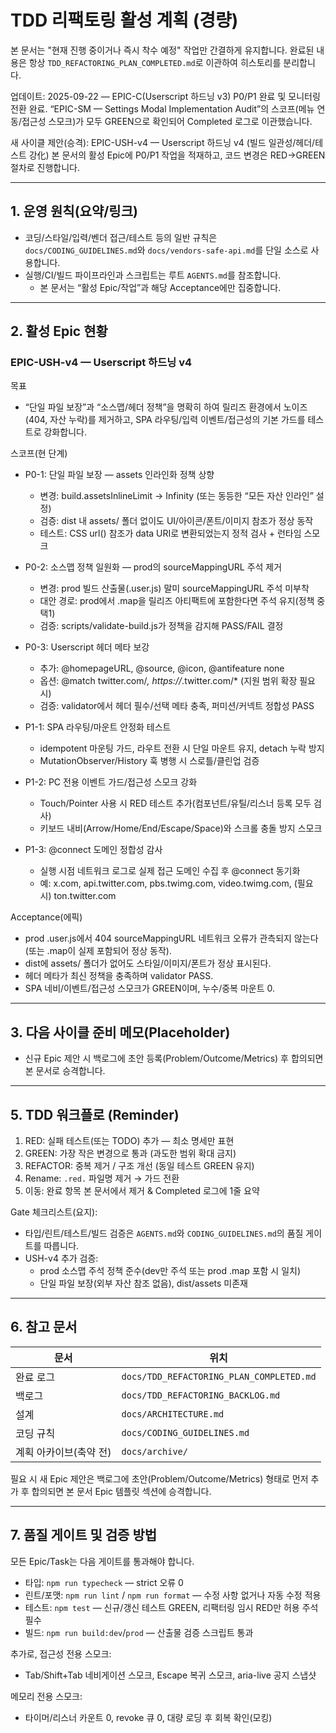 # TDD 리팩토링 활성 계획 (경량)

본 문서는 "현재 진행 중이거나 즉시 착수 예정" 작업만 간결하게 유지합니다. 완료된
내용은 항상 `TDD_REFACTORING_PLAN_COMPLETED.md`로 이관하여 히스토리를
분리합니다.

업데이트: 2025-09-22 — EPIC-C(Userscript 하드닝 v3) P0/P1 완료 및 모니터링 전환
완료. “EPIC-SM — Settings Modal Implementation Audit”의 스코프(메뉴 연동/접근성
스모크)가 모두 GREEN으로 확인되어 Completed 로그로 이관했습니다.

새 사이클 제안(승격): EPIC-USH-v4 — Userscript 하드닝 v4 (빌드
일관성/헤더/테스트 강化) 본 문서의 활성 Epic에 P0/P1 작업을 적재하고, 코드
변경은 RED→GREEN 절차로 진행합니다.

---

## 1. 운영 원칙(요약/링크)

- 코딩/스타일/입력/벤더 접근/테스트 등의 일반 규칙은
  `docs/CODING_GUIDELINES.md`와 `docs/vendors-safe-api.md`를 단일 소스로
  사용합니다.
- 실행/CI/빌드 파이프라인과 스크립트는 루트 `AGENTS.md`를 참조합니다.
  - 본 문서는 “활성 Epic/작업”과 해당 Acceptance에만 집중합니다.

---

## 2. 활성 Epic 현황

### EPIC-USH-v4 — Userscript 하드닝 v4

목표

- “단일 파일 보장”과 “소스맵/헤더 정책”을 명확히 하여 릴리즈 환경에서
  노이즈(404, 자산 누락)를 제거하고, SPA 라우팅/입력 이벤트/접근성의 기본 가드를
  테스트로 강화합니다.

스코프(현 단계)

- P0-1: 단일 파일 보장 — assets 인라인화 정책 상향
  - 변경: build.assetsInlineLimit → Infinity (또는 동등한 “모든 자산 인라인”
    설정)
  - 검증: dist 내 assets/ 폴더 없이도 UI/아이콘/폰트/이미지 참조가 정상 동작
  - 테스트: CSS url() 참조가 data URI로 변환되었는지 정적 검사 + 런타임 스모크

- P0-2: 소스맵 정책 일원화 — prod의 sourceMappingURL 주석 제거
  - 변경: prod 빌드 산출물(.user.js) 말미 sourceMappingURL 주석 미부착
  - 대안 경로: prod에서 .map을 릴리즈 아티팩트에 포함한다면 주석 유지(정책 중
    택1)
  - 검증: scripts/validate-build.js가 정책을 감지해 PASS/FAIL 결정

- P0-3: Userscript 헤더 메타 보강
  - 추가: @homepageURL, @source, @icon, @antifeature none
  - 옵션: @match twitter.com/_, https://_.twitter.com/\* (지원 범위 확장 필요
    시)
  - 검증: validator에서 헤더 필수/선택 메타 충족, 퍼미션/커넥트 정합성 PASS

- P1-1: SPA 라우팅/마운트 안정화 테스트
  - idempotent 마운팅 가드, 라우트 전환 시 단일 마운트 유지, detach 누락 방지
  - MutationObserver/History 훅 병행 시 스로틀/클린업 검증

- P1-2: PC 전용 이벤트 가드/접근성 스모크 강화
  - Touch/Pointer 사용 시 RED 테스트 추가(컴포넌트/유틸/리스너 등록 모두 검사)
  - 키보드 내비(Arrow/Home/End/Escape/Space)와 스크롤 충돌 방지 스모크

- P1-3: @connect 도메인 정합성 감사
  - 실행 시점 네트워크 로그로 실제 접근 도메인 수집 후 @connect 동기화
  - 예: x.com, api.twitter.com, pbs.twimg.com, video.twimg.com, (필요 시)
    ton.twitter.com

Acceptance(에픽)

- prod .user.js에서 404 sourceMappingURL 네트워크 오류가 관측되지 않는다(또는
  .map이 실제 포함되어 정상 동작).
- dist에 assets/ 폴더가 없어도 스타일/이미지/폰트가 정상 표시된다.
- 헤더 메타가 최신 정책을 충족하며 validator PASS.
- SPA 네비/이벤트/접근성 스모크가 GREEN이며, 누수/중복 마운트 0.

---

## 3. 다음 사이클 준비 메모(Placeholder)

- 신규 Epic 제안 시 백로그에 초안 등록(Problem/Outcome/Metrics) 후 합의되면 본
  문서로 승격합니다.

---

## 5. TDD 워크플로 (Reminder)

1. RED: 실패 테스트(또는 TODO) 추가 — 최소 명세만 표현
2. GREEN: 가장 작은 변경으로 통과 (과도한 범위 확대 금지)
3. REFACTOR: 중복 제거 / 구조 개선 (동일 테스트 GREEN 유지)
4. Rename: `.red.` 파일명 제거 → 가드 전환
5. 이동: 완료 항목 본 문서에서 제거 & Completed 로그에 1줄 요약

Gate 체크리스트(요지):

- 타입/린트/테스트/빌드 검증은 `AGENTS.md`와 `CODING_GUIDELINES.md`의 품질
  게이트를 따릅니다.
- USH-v4 추가 검증:
  - prod 소스맵 주석 정책 준수(dev만 주석 또는 prod .map 포함 시 일치)
  - 단일 파일 보장(외부 자산 참조 없음), dist/assets 미존재

---

## 6. 참고 문서

| 문서                   | 위치                                     |
| ---------------------- | ---------------------------------------- |
| 완료 로그              | `docs/TDD_REFACTORING_PLAN_COMPLETED.md` |
| 백로그                 | `docs/TDD_REFACTORING_BACKLOG.md`        |
| 설계                   | `docs/ARCHITECTURE.md`                   |
| 코딩 규칙              | `docs/CODING_GUIDELINES.md`              |
| 계획 아카이브(축약 전) | `docs/archive/`                          |

필요 시 새 Epic 제안은 백로그에 초안(Problem/Outcome/Metrics) 형태로 먼저 추가
후 합의되면 본 문서 Epic 템플릿 섹션에 승격합니다.

---

## 7. 품질 게이트 및 검증 방법

모든 Epic/Task는 다음 게이트를 통과해야 합니다.

- 타입: `npm run typecheck` — strict 오류 0
- 린트/포맷: `npm run lint` / `npm run format` — 수정 사항 없거나 자동 수정 적용
- 테스트: `npm test` — 신규/갱신 테스트 GREEN, 리팩터링 임시 RED만 허용 주석
  필수
- 빌드: `npm run build:dev`/`prod` — 산출물 검증 스크립트 통과

추가로, 접근성 전용 스모크:

- Tab/Shift+Tab 네비게이션 스모크, Escape 복귀 스모크, aria-live 공지 스냅샷

메모리 전용 스모크:

- 타이머/리스너 카운트 0, revoke 큐 0, 대량 로딩 후 회복 확인(모킹)
